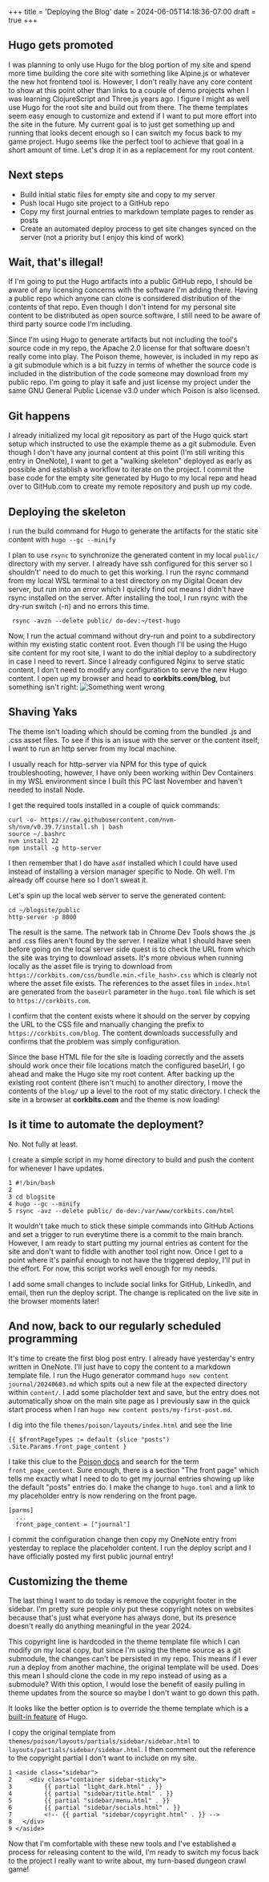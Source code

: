 +++
title = 'Deploying the Blog'
date = 2024-06-05T14:18:36-07:00
draft = true
+++

## Hugo gets promoted
I was planning to only use Hugo for the blog portion of my site and spend more time building the core site with something like Alpine.js or whatever the new hot frontend tool is. However, I don't really have any core content to show at this point other than links to a couple of demo projects when I was learning ClojureScript and Three.js years ago. I figure I might as well use Hugo for the root site and build out from there. The theme templates seem easy enough to customize and extend if I want to put more effort into the site in the future. My current goal is to just get something up and running that looks decent enough so I can switch my focus back to my game project. Hugo seems like the perfect tool to achieve that goal in a short amount of time. Let's drop it in as a replacement for my root content.

## Next steps
* Build initial static files for empty site and copy to my server
* Push local Hugo site project to a GitHub repo
* Copy my first journal entries to markdown template pages to render as posts
* Create an automated deploy process to get site changes synced on the server (not a priority but I enjoy this kind of work)
	
## Wait, that's illegal!

If I'm going to put the Hugo artifacts into a public GitHub repo, I should be aware of any licensing concerns with the software I'm adding there. Having a public repo which anyone can clone is considered distribution of the contents of that repo. Even though I don't intend for my personal site content to be distributed as open source software, I still need to be aware of third party source code I'm including.

Since I'm using Hugo to generate artifacts but not including the tool's source code in my repo, the Apache 2.0 license for that software doesn't really come into play. The Poison theme, however, is included in my repo as a git submodule which is a bit fuzzy in terms of whether the source code is included in the distribution of the code someone may download from my public repo. I'm going to play it safe and just license my project under the same GNU General Public License v3.0 under which Poison is also licensed.

## Git happens

I already initialized my local git repository as part of the Hugo quick start setup which instructed to use the example theme as a git submodule. Even though I don't have any journal content at this point (I'm still writing this entry in OneNote), I want to get a "walking skeleton" deployed as early as possible and establish a workflow to iterate on the project. I commit the base code for the empty site generated by Hugo to my local repo and head over to GitHub.com to create my remote repository and push up my code.

## Deploying the skeleton

I run the build command for Hugo to generate the artifacts for the static site content with `hugo --gc --minify`

I plan to use `rsync` to synchronize the generated content in my local `public/` directory with my server. I already have ssh configured for this server so I shouldn’t' need to do much to get this working. I run the rsync command from my local WSL terminal to a test directory on my Digital Ocean dev server, but run into an error which I quickly find out means I didn't have rsync installed on the server. After installing the tool, I run rsync with the dry-run switch (-n) and no errors this time.
```
 rsync -avzn --delete public/ do-dev:~/test-hugo
```

Now, I run the actual command without dry-run and point to a subdirectory within my existing static content root. Even though I'll be using the Hugo site content for my root site, I want to do the initial deploy to a subdirectory in case I need to revert. Since I already configured Nginx to serve static content, I don't need to modify any configuration to serve the new Hugo content. I open up my browser and head to **corkbits.com/blog**, but something isn't right:
![Something went wrong](/images/20240604/something_wrong.png)

## Shaving Yaks

The theme isn't loading which should be coming from the bundled .js and .css asset files. To see if this is an issue with the server or the content itself, I want to run an http server from my local machine.

I usually reach for http-server via NPM for this type of quick troubleshooting, however, I have only been working within Dev Containers in my WSL environment since I built this PC last November and haven't needed to install Node.

I get the required tools installed in a couple of quick commands:
```
curl -o- https://raw.githubusercontent.com/nvm-sh/nvm/v0.39.7/install.sh | bash
source ~/.bashrc
nvm install 22
npm install -g http-server
```

I then remember that I do have `asdf` installed which I could have used instead of installing a version manager specific to Node. Oh well. I'm already off course here so I don't sweat it.

Let's spin up the local web server to serve the generated content:
```
cd ~/blogsite/public
http-server -p 8000
```
The result is the same. The network tab in Chrome Dev Tools shows the .js and .css files aren't found by the server. I realize what I should have seen before going on the local server side quest is to check the URL from which the site was trying to download assets. It's more obvious when running locally as the asset file is trying to download from 
`https://corkbits.com/css/bundle.min.<file_hash>.css` which is clearly not where the asset file exists. The references to the asset files in `index.html` are generated from the `baseUrl` parameter in the `hugo.toml` file which is set to `https://corkbits.com`.

I confirm that the content exists where it should on the server by copying the URL to the CSS file and manually changing the prefix to `https://corkbits.com/blog`. The content downloads successfully and confirms that the problem was simply configuration.

Since the base HTML file for the site is loading correctly and the assets should work once their file locations match the configured baseUrl, I go ahead and make the Hugo site my root content. After backing up the existing root content (there isn't much) to another directory, I move the contents of the `blog/` up a level to the root of my static directory. I check the site in a browser at **corkbits.com** and the theme is now loading!

## Is it time to automate the deployment?
No. Not fully at least.

I create a simple script in my home directory to build and push the content for whenever I have updates.
```
1 #!/bin/bash
2
3 cd blogsite
4 hugo --gc --minify
5 rsync -avz --delete public/ do-dev:/var/www/corkbits.com/html
```

It wouldn't take much to stick these simple commands into GitHub Actions and set a trigger to run everytime there is a commit to the main branch. However, I am ready to start putting my journal entries as content for the site and don't want to fiddle with another tool right now. Once I get to a point where it's painful enough to not have the triggered deploy, I'll put in the effort. For now, this script works well enough for my needs.

I add some small changes to include social links for GitHub, LinkedIn, and email, then run the deploy script. The change is replicated on the live site in the browser moments later!

## And now, back to our regularly scheduled programming

It's time to create the first blog post entry. I already have yesterday's entry written in OneNote. I'll just have to copy the content to a markdown template file. I run the Hugo generator command `hugo new content journal/20240603.md` which spits out a new file at the expected directory within `content/`. I add some placholder text and save, but the entry does not automatically show on the main site page as I previously saw in the quick start process when I ran `hugo new content posts/my-first-post.md`.

I dig into the file `themes/poison/layouts/index.html` and see the line
```
{{ $frontPageTypes := default (slice "posts") .Site.Params.front_page_content }
```

I take this clue to the [Poison docs](https://themes.gohugo.io/themes/poison/) and search for the term `front_page_content`. Sure enough, there is a section "The front page" which tells me exactly what I need to do to get my journal entries showing up like the default "posts" entries do. I make the change to `hugo.toml` and a link to my placeholder entry is now rendering on the front page.
```
[parms]
  ...
  front_page_content = ["journal"]
```

I commit the configuration change then copy my OneNote entry from yesterday to replace the placeholder content. I run the deploy script and I have officially posted my first public journal entry!

## Customizing the theme

The last thing I want to do today is remove the copyright footer in the sidebar. I'm pretty sure people only put these copyright notes on websites because that's just what everyone has always done, but its presence doesn't really do anything meaningful in the year 2024.

This copyright line is hardcoded in the theme template file which I can modify on my local copy, but since I'm using the theme source as a git submodule, the changes can't be persisted in my repo. This means if I ever run a deploy from another machine, the original template will be used. Does this mean I should clone the code in my repo instead of using as a submodule? With this option, I would lose the benefit of easily pulling in theme updates from the source so maybe I don't want to go down this path.

It looks like the better option is to override the theme template which is a [built-in feature](https://gohugobrasil.netlify.app/themes/customizing/) of Hugo.

I copy the original template from `themes/poison/layouts/partials/sidebar/sidebar.html` to `layouts/partials/sidebar/sidebar.html`. I then comment out the reference to the copyright partial I don't want to include on my site.
```
1 <aside class="sidebar">
2     <div class="container sidebar-sticky">
3         {{ partial "light_dark.html" . }}
4         {{ partial "sidebar/title.html" . }}
5         {{ partial "sidebar/menu.html" . }}
6         {{ partial "sidebar/socials.html" . }}
7         <!-- {{ partial "sidebar/copyright.html" . }} -->
8   </div>
9 </aside>
```

Now that I'm comfortable with these new tools and I've established a process for releasing content to the wild, I'm ready to switch my focus back to the project I really want to write about, my turn-based dungeon crawl game!
